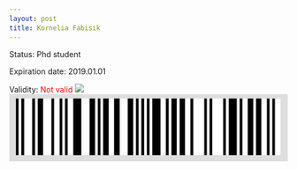 ```yaml
---
layout: post
title: Kornelia Fabisik
---
```


Status: Phd student

Expiration date: 2019.01.01

Validity: <font color="red"> Not valid</font> 
![](/members/img/Kornelia_Fabisik.png)
![](/members/img/bar.png)
